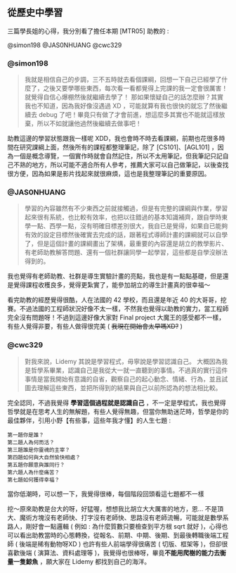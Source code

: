 ## 從歷史中學習


三篇學長姐的心得，我分別看了擔任本期 [MTR05] 助教的 : 

@simon198
@JAS0NHUANG
@cwc329

### @simon198
  > 我就是相信自己的步調，三不五時就去看個課綱，回想一下自己已經學了什麼了，之後又要學哪些東西，每次看一看都覺得上完課的我一定會很厲害！就覺得自信心爆棚然後就繼續去學了！
那如果懷疑自己的話怎麼辦？其實我也不知道，因為我好像沒遇過 XD ，可能就算有我也很快的就忘了然後繼續去 debug 了吧！畢竟只有做了才會前進，想這麼多其實也不能就這樣放棄，所以不如就讓他過然後繼續去做事吧！

  助教這邊的學習狀態跟我一樣呢 XDD，我也會時不時去看課綱，前期也花很多時間在研究課綱上面，然後所有的課程都整理筆記，除了 [CS101]、[AGL101] ，因為一個是概念導覽，一個實作時就會自然記住，所以不太用筆記，但我筆記只記自己不熟的地方，所以可能不適合所有人參考，推薦大家可以自己做筆記，以後查找很方便，因為如果是影片找起來就很麻煩，這也是我整理筆記的重要原因。

### @JAS0NHUANG
  > 學習的內容雖然有不少東西之前就接觸過，但是有完整的課綱與作業，學習起來很有系統，也比較有效率，也把以往錯過的基本知識補齊，跟自學時東學一點、西學一點，沒有明確目標差別很大，我自已是覺得，如果自已能夠有效的設定目標然後確實去完成的話，跟著程式導師計畫的課綱就可以自學了，但是這個計畫的課綱畫出了架構，最重要的內容還是胡立的教學影片、有老師助教解答問題、還有一個社群讓同學一起學習，這些都是自學沒辦法得到的。

  我也覺得有老師助教、社群是導生實驗計畫的亮點，我也是有一點點基礎，但是還是覺得課程收穫良多，覺得更紮實了，能參加胡立的導生計畫真的很幸福～

  看完助教的經歷覺得很酷，人在法國的 42 學校，而且還是年近 40 的大哥哥，挖賽。不過法國的工程師狀況好像不太一樣，不然我也覺得以助教的實力，當工程師完全沒有問題呀！不過到這邊好像大家對 Final project 大魔王的感受都不一樣，有些人覺得非要，有些人做得很完美 ( ~~我現在開始會太早嗎XD?~~ )


### @cwc329
  > 對我來說，Lidemy 其說是學習程式，毋寧說是學習認識自己。
大概因為我是哲學系畢業，認識自己是我從大一就一直聽到的事情。不過真的實行這件事情是當我開始有意識的自省，觀察自己的起心動念、情緒、行為，並且試圖去理解這些東西，並把所得到的結果與自己以前所認為的想法相比較。

  完全認同，不過我覺得 **學習這個過程就是認識自己** ，不一定是學程式，我也覺得哲學就是在思考人生的無解題，有些人覺得無趣，但當你無助迷茫時，哲學是你的最佳夥伴，引用小野【有些事，這些年我才懂】的人生七題 : 
```
第一題你是誰？  
第二題人為何而活？ 
第三題誰是你靈魂的主宰？ 
第四題如何與大自然愉快相處？ 
第五題你願意與誰同行？ 
第六題人為什麼痛苦？ 
第七題如何獲得幸福？
```
當你低潮時，可以想一下，我覺得很棒，每個階段回頭看這七題都不一樣

  挖～原來助教是台大的呀，好猛喔，想想我比胡立大大厲害的地方，恩... 不是頂大、魔術方塊沒有老師快、打字沒有老師快、思路沒有老師流暢，可能就是數學系路人，剛好會一點邏輯 ( 例如 : 為什麼質數只要檢查到平方根 sqrt 就好 )，心得也可以看出助教當時的心態轉換，從報名、前期、中期、後期、到最後轉職後端工程師 ( 後端是稀有動物呀XD ) 也許有些人前端學得很痛苦 ( 切版、框架等 )，但卻很喜歡後端 ( 演算法、資料處理等 )，我覺得也很棒呀，畢竟**不能用爬樹的能力去衡量一隻鯨魚** ，願大家在 Lidemy 都找到自己的海洋。

